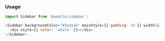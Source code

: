 ### Usage

```typescript
import Sidebar from '@amalto/sidebar';
```

```javascript
<Sidebar backgroundColor="#3a3a3a" mainStyle={{ padding: 10 }} width={300} height={300}>
  <div style={{ color: 'white' }}></div>
</Sidebar>
```
